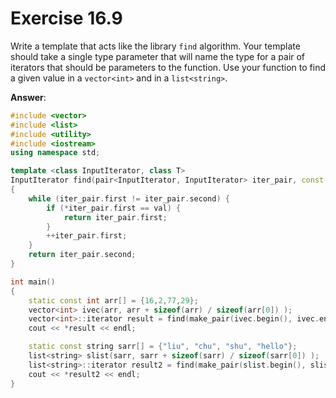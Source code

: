 # Exercise 16.9

Write a template that acts like the library `find` algorithm. Your template should take a single type parameter that will name the type for a pair of iterators that should be parameters to the function. Use your function to find a given value in a `vector<int>` and in a `list<string>`.

**Answer**:

```cpp
#include <vector>
#include <list>
#include <utility>
#include <iostream>
using namespace std;

template <class InputIterator, class T>
InputIterator find(pair<InputIterator, InputIterator> iter_pair, const T &val)
{
    while (iter_pair.first != iter_pair.second) {
        if (*iter_pair.first == val) {
            return iter_pair.first;
        }
        ++iter_pair.first;
    }
    return iter_pair.second;
}

int main()
{
    static const int arr[] = {16,2,77,29};
    vector<int> ivec(arr, arr + sizeof(arr) / sizeof(arr[0]) );
    vector<int>::iterator result = find(make_pair(ivec.begin(), ivec.end()), 29);
    cout << *result << endl;

    static const string sarr[] = {"liu", "chu", "shu", "hello"};
    list<string> slist(sarr, sarr + sizeof(sarr) / sizeof(sarr[0]) );
    list<string>::iterator result2 = find(make_pair(slist.begin(), slist.end()), "hello");
    cout << *result2 << endl;
}
```
